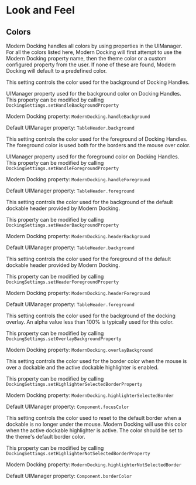# Look and Feel

## Colors

Modern Docking handles all colors by using properties in the UIManager. For all the colors listed here, Modern Docking will first attempt to use the Modern Docking property name, then the theme color or a custom configured property from the user. If none of these are found, Modern Docking will default to a predefined color. 

<procedure title="Docking Handle Background">
<p>This setting controls the color used for the background of Docking Handles.</p>
<p>UIManager property used for the background color on Docking Handles. This property can be modified by calling <code>DockingSettings.setHandleBackgroundProperty</code></p>
<p>Modern Docking property: <code>ModernDocking.handleBackground</code></p>
<p>Default UIManager property: <code>TableHeader.background</code></p>
</procedure>

<procedure title="Docking Handle Foreground">
<p>This setting controls the color used for the foreground of Docking Handles. The foreground color is used both for the borders and the mouse over color.</p>
<p>UIManager property used for the foreground color on Docking Handles. This property can be modified by calling <code>DockingSettings.setHandleForegroundProperty</code></p>
<p>Modern Docking property: <code>ModernDocking.handleForeground</code></p>
<p>Default UIManager property: <code>TableHeader.foreground</code></p>
</procedure>

<procedure title="Dockable Header Background">
<p>This setting controls the color used for the background of the default dockable header provided by Modern Docking.</p>
<p>This property can be modified by calling <code>DockingSettings.setHeaderBackgroundProperty</code></p>
<p>Modern Docking property: <code>ModernDocking.headerBackground</code></p>
<p>Default UIManager property: <code>TableHeader.background</code></p>
</procedure>

<procedure title="Dockable Header Foreground">
<p>This setting controls the color used for the foreground of the default dockable header provided by Modern Docking.</p>
<p>This property can be modified by calling <code>DockingSettings.setHeaderForegroundProperty</code></p>
<p>Modern Docking property: <code>ModernDocking.headerForeground</code></p>
<p>Default UIManager property: <code>TableHeader.foreground</code></p>
</procedure>

<procedure title="Docking Overlay Background">
<p>This setting controls the color used for the background of the docking overlay. An alpha value less than 100% is typically used for this color.</p>
<p>This property can be modified by calling <code>DockingSettings.setOverlayBackgroundProperty</code></p>
<p>Modern Docking property: <code>ModernDocking.overlayBackground</code></p>
</procedure>

<procedure title="Active Dockable Highlighter Selected Border Color">
<p>This setting controls the color used for the border color when the mouse is over a dockable and the active dockable highlighter is enabled.</p>
<p>This property can be modified by calling <code>DockingSettings.setHighlighterSelectedBorderProperty</code></p>
<p>Modern Docking property: <code>ModernDocking.highlighterSelectedBorder</code></p>
<p>Default UIManager property: <code>Component.focusColor</code></p>
</procedure>

<procedure title="Active Dockable Highlighter Not Selected Border Color">
<p>This setting controls the color used to reset to the default border when a dockable is no longer under the mouse. Modern Docking will use this color when the active dockable highlighter is active. The color should be set to the theme's default border color.</p>
<p>This property can be modified by calling <code>DockingSettings.setHighlighterNotSelectedBorderProperty</code></p>
<p>Modern Docking property: <code>ModernDocking.highlighterNotSelectedBorder</code></p>
<p>Default UIManager property: <code>Component.borderColor</code></p>
</procedure>
